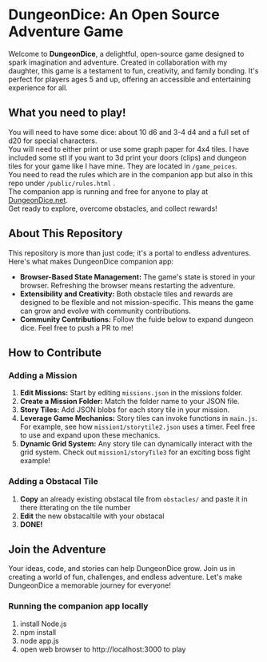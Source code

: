# DungeonDice: An Open Source Adventure Game

Welcome to **DungeonDice**, a delightful, open-source game designed to spark imagination and adventure. Created in collaboration with my daughter, this game is a testament to fun, creativity, and family bonding. It's perfect for players ages 5 and up, offering an accessible and entertaining experience for all.

## What you need to play!
You will need to have some dice: about 10 d6 and 3-4 d4 and a full set of d20 for special characters.<br>
You will need to either print or use some graph paper for 4x4 tiles. I have included some stl if you want to 3d print your doors (clips) and dungeon tiles for your game like I have mine. They are located in `/game_peices`.<br>
You need to read the rules which are in the companion app but also in this repo under `/public/rules.html` . <br>
The companion app is running and free for anyone to play at [DungeonDice.net](https://dungeondice.net). <br>
Get ready to explore, overcome obstacles, and collect rewards!

## About This Repository
This repository is more than just code; it's a portal to endless adventures. Here's what makes DungeonDice companion app:

- **Browser-Based State Management:** The game's state is stored in your browser. Refreshing the browser means restarting the adventure.
- **Extensibility and Creativity:** Both obstacle tiles and rewards are designed to be flexible and not mission-specific. This means the game can grow and evolve with community contributions.
- **Community Contributions:** Follow the fuide below to expand dungeon dice. Feel free to push a PR to me!

## How to Contribute

### Adding a Mission
1. **Edit Missions:** Start by editing `missions.json` in the missions folder.
2. **Create a Mission Folder:** Match the folder name to your JSON file.
3. **Story Tiles:** Add JSON blobs for each story tile in your mission.
4. **Leverage Game Mechanics:** Story tiles can invoke functions in `main.js`. For example, see how `mission1/storytile2.json` uses a timer. Feel free to use and expand upon these mechanics.
5. **Dynamic Grid System:** Any story tile can dynamically interact with the grid system. Check out `mission1/storyTile3` for an exciting boss fight example!

### Adding a Obstacal Tile
1. **Copy** an already existing obstacal tile from `obstacles/` and paste it in there itterating on the tile number
2. **Edit** the new obstacaltile with your obstacal
3. **DONE!**

## Join the Adventure
Your ideas, code, and stories can help DungeonDice grow. Join us in creating a world of fun, challenges, and endless adventure. Let's make DungeonDice a memorable journey for everyone!


### Running the companion app locally
1. install Node.js 
2. npm install
3. node app.js
4. open web browser to http://localhost:3000 to play 
